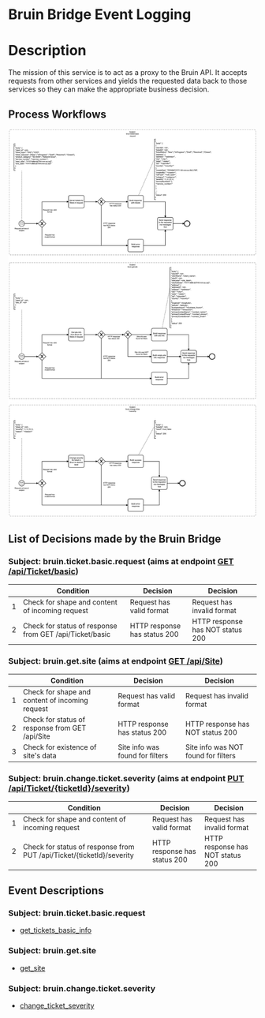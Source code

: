 # Bruin Bridge Event Logging

# Description

The mission of this service is to act as a proxy to the Bruin API. It accepts requests from other services and yields
the requested data back to those services so they can make the appropriate business decision.

## Process Workflows
![[](../../images/11-bruin-bridge.png)](../../images/11-bruin-bridge.png)

## List of Decisions made by the Bruin Bridge
### Subject: bruin.ticket.basic.request (aims at endpoint [GET /api/Ticket/basic](https://api.bruin.com/index.html#/Ticket/get_api_Ticket_basic))
|     | Condition                                               | Decision                     | Decision                         |
|-----|---------------------------------------------------------|------------------------------|----------------------------------|
| 1   | Check for shape and content of incoming request         | Request has valid format     | Request has invalid format       |
| 2   | Check for status of response from GET /api/Ticket/basic | HTTP response has status 200 | HTTP response has NOT status 200 |

### Subject: bruin.get.site (aims at endpoint [GET /api/Site](https://api.bruin.com/index.html#/Site/get_api_Site))
|     | Condition                                       | Decision                        | Decision                            |
|-----|-------------------------------------------------|---------------------------------|-------------------------------------|
| 1   | Check for shape and content of incoming request | Request has valid format        | Request has invalid format          |
| 2   | Check for status of response from GET /api/Site | HTTP response has status 200    | HTTP response has NOT status 200    |
| 3   | Check for existence of site's data              | Site info was found for filters | Site info was NOT found for filters |

### Subject: bruin.change.ticket.severity (aims at endpoint [PUT /api/Ticket/{ticketId}/severity](https://api.bruin.com/index.html#/Ticket/put_api_Ticket__ticketId__severity))
|     | Condition                                                             | Decision                     | Decision                         |
|-----|-----------------------------------------------------------------------|------------------------------|----------------------------------|
| 1   | Check for shape and content of incoming request                       | Request has valid format     | Request has invalid format       |
| 2   | Check for status of response from PUT /api/Ticket/{ticketId}/severity | HTTP response has status 200 | HTTP response has NOT status 200 |

## Event Descriptions
### Subject: bruin.ticket.basic.request
* [get_tickets_basic_info](../services/bruin-bridge/actions/get_tickets_basic_info.md)

### Subject: bruin.get.site
* [get_site](../services/bruin-bridge/actions/get_site.md)

### Subject: bruin.change.ticket.severity
* [change_ticket_severity](../services/bruin-bridge/actions/change_ticket_severity.md)
